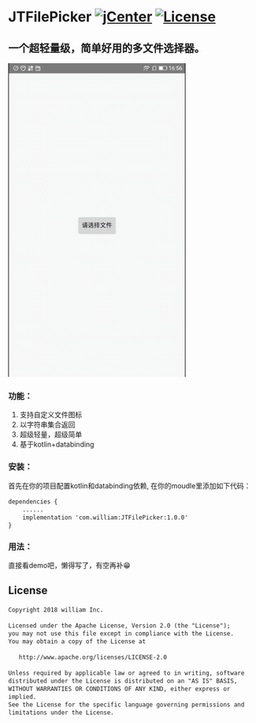 # JTFilePicker [![jCenter](https://img.shields.io/badge/jCenter-1.1.0-green.svg)](https://bintray.com/william198824/maven/JTFilePicker/_latestVersion)  [![License](https://img.shields.io/badge/License-Apache--2.0%20-blue.svg)](./LICENSE)


## 一个超轻量级，简单好用的多文件选择器。

![image](jtfilepicker.gif)
### 功能：

1. 支持自定义文件图标
2. 以字符串集合返回
3. 超级轻量，超级简单
4. 基于kotlin+databinding

### 安装：
首先在你的项目配置kotlin和databinding依赖,
在你的moudle里添加如下代码：
```
dependencies {
    ......
    implementation 'com.william:JTFilePicker:1.0.0'
}
```
### 用法：
直接看demo吧，懒得写了，有空再补😁

## License

    Copyright 2018 william Inc.

    Licensed under the Apache License, Version 2.0 (the "License");
    you may not use this file except in compliance with the License.
    You may obtain a copy of the License at

       http://www.apache.org/licenses/LICENSE-2.0

    Unless required by applicable law or agreed to in writing, software
    distributed under the License is distributed on an "AS IS" BASIS,
    WITHOUT WARRANTIES OR CONDITIONS OF ANY KIND, either express or implied.
    See the License for the specific language governing permissions and
    limitations under the License.
